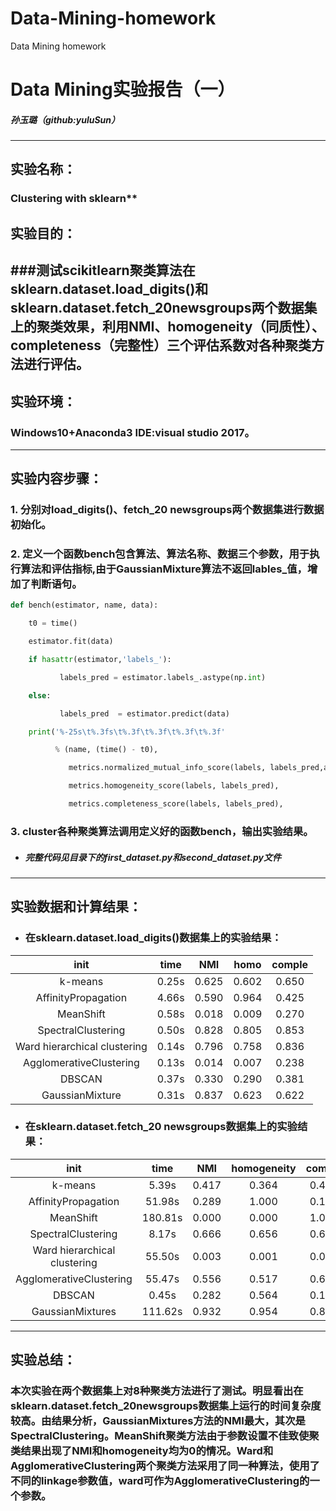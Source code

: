 # Data-Mining-homework
Data Mining homework
# Data Mining实验报告（一）
##### 孙玉璐（github:yuluSun）  
---


## **实验名称：**

### Clustering with sklearn**

## **实验目的：**

###测试scikitlearn聚类算法在sklearn.dataset.load_digits()和sklearn.dataset.fetch_20newsgroups两个数据集上的聚类效果，利用NMI、homogeneity（同质性）、completeness（完整性）三个评估系数对各种聚类方法进行评估。
---


## **实验环境：**

### Windows10+Anaconda3  IDE:visual studio 2017。
---

## **实验内容步骤：**



### 1. 分别对load_digits()、fetch_20 newsgroups两个数据集进行数据初始化。


### 2. 定义一个函数bench包含算法、算法名称、数据三个参数，用于执行算法和评估指标,由于GaussianMixture算法不返回lables_值，增加了判断语句。


```python
def bench(estimator, name, data):

    t0 = time()

    estimator.fit(data)

    if hasattr(estimator,'labels_'):

           labels_pred = estimator.labels_.astype(np.int)

    else:

           labels_pred  = estimator.predict(data)

    print('%-25s\t%.3fs\t%.3f\t%.3f\t%.3f\t%.3f'

          % (name, (time() - t0), 

             metrics.normalized_mutual_info_score(labels, labels_pred,average_method='geometric'),

             metrics.homogeneity_score(labels, labels_pred),

             metrics.completeness_score(labels, labels_pred),
```


### 3. cluster各种聚类算法调用定义好的函数bench，输出实验结果。
* ##### **完整代码见目录下的first_dataset.py和second_dataset.py文件**

---

## **实验数据和计算结果：**


* ### 在sklearn.dataset.load_digits()数据集上的实验结果：


|init|time|NMI|homo|comple|
|:---:|:---:|:---:|:---:|:---:|
|k-means|0.25s|0.625|0.602|0.650|
|AffinityPropagation|4.66s|0.590|0.964|0.425|
|MeanShift|0.58s|0.018|0.009|0.270|
|SpectralClustering|0.50s|0.828|0.805|0.853|
|Ward hierarchical clustering|0.14s|0.796|0.758|0.836|
|AgglomerativeClustering|0.13s|0.014|0.007|0.238|
|DBSCAN|0.37s|0.330|0.290|0.381|
|GaussianMixture|0.31s|0.837|0.623|0.622|




* ### 在sklearn.dataset.fetch_20 newsgroups数据集上的实验结果：




|init|time|NMI|homogeneity|comple|
|:---:|:---:|:---:|:---:|:---:|
|k-means|5.39s|0.417|0.364|0.488|
|AffinityPropagation|51.98s|0.289|1.000|0.169|
|MeanShift|180.81s|0.000|0.000|1.000|
|SpectralClustering|8.17s|0.666|0.656|0.677|
|Ward hierarchical clustering|55.50s|0.003|0.001|0.076|
|AgglomerativeClustering|55.47s|0.556|0.517|0.601|
|DBSCAN|0.45s|0.282|0.564|0.188|
|GaussianMixtures|111.62s|0.932|0.954|0.852|


---

## **实验总结：**

### 本次实验在两个数据集上对8种聚类方法进行了测试。明显看出在sklearn.dataset.fetch_20newsgroups数据集上运行的时间复杂度较高。由结果分析，GaussianMixtures方法的NMI最大，其次是SpectralClustering。MeanShift聚类方法由于参数设置不佳致使聚类结果出现了NMI和homogeneity均为0的情况。Ward和AgglomerativeClustering两个聚类方法采用了同一种算法，使用了不同的linkage参数值，ward可作为AgglomerativeClustering的一个参数。



















